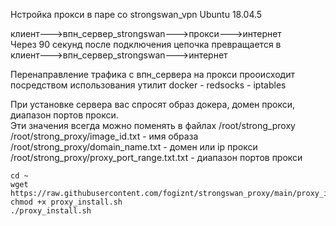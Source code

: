 Нстройка прокси в паре со strongswan_vpn Ubuntu 18.04.5 

клиент--->впн_сервер_strongswan--->прокси--->интернет  
Через 90 секунд после подключения цепочка превращается в  
клиент--->впн_сервер_strongswan--->интернет  

Перенаправление трафика с впн_сервера на прокси прооисходит посредством использования утилит docker - redsocks - iptables  

При установке сервера вас спросят образ докера, домен прокси, диапазон портов прокси.  
Эти значения всегда можно поменять в файлах /root/strong_proxy  
/root/strong_proxy/image_id.txt - имя образа  
/root/strong_proxy/domain_name.txt - домен или ip прокси  
/root/strong_proxy/proxy_port_range.txt.txt - диапазон портов прокси  

``` 
cd ~
wget https://raw.githubusercontent.com/fogiznt/strongswan_proxy/main/proxy_install.sh
chmod +x proxy_install.sh
./proxy_install.sh
```

